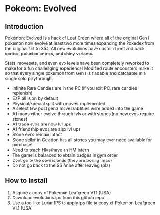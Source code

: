 # Pokeom: Evolved

## Introduction
Pokémon: Evolved is a hack of Leaf Green where all of the original Gen I pokemon now evolve at least two more times expanding the Pokedex from the original 151 to 354. All new evolutions have custom front and back sprites, pokedex entries, and shiny variants. 

Stats, movesets, and even evo levels have been completely reworked to make for a fun challenging experience! Modified route encounters make it so that every single pokemon from Gen I is findable and catchable in a single solo playthrough. 


+ Infinite Rare Candies are in the PC (if you exit PC, rare candies replenish)
+ EXP all is on by default
+ Physical/special split with moves implemented 
+ A select few post gen3 moves/abilities were added into the game
+ All mons either evolve through lvls or with stones (no new evos require stones)
+ All trade evos are now lvl ups
+ All friendship evos are also lvl ups
+ Stone evos remain intact
+ Stone seller in Celadon has all stones you may ever need available for purchase!
+ Need to teach HMs/have an HM intern
+ The game is balanced to obtain badges in gym order
+ Dont go to the sevii islands (they are boring lmao)
+ Do not go back to the SS Anne after leaving (plz)

## How to Install
1. Acquire a copy of Pokemon Leafgreen V1.1 (USA)
2. Download evolutions.ips from this github repo
3. Use a tool like Lunar IPS to apply ips file to copy of Pokemon Leafgreen V1.1 (USA)

